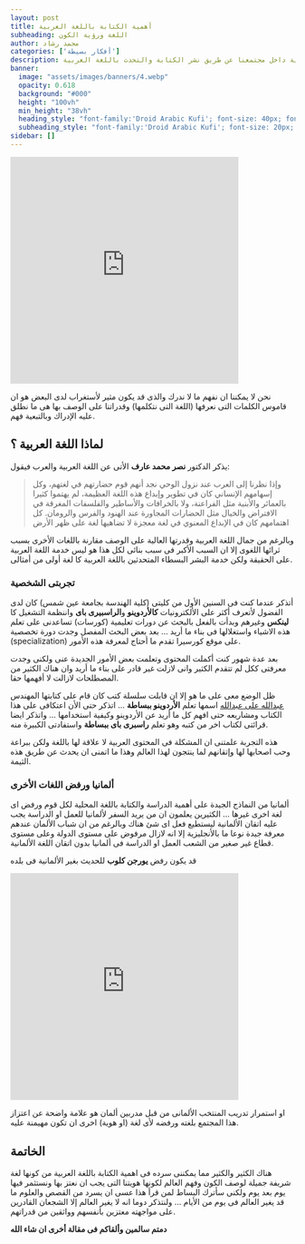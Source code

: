 ```yaml
---
layout: post 
title: أهمية الكتابة باللغة العربية 
subheading: اللغة ورؤية الكون 
author: محمد رشاد 
categories: ['أفكار بسيطة'] 
description: أهمية الحفاظ على التراث والهوية العربية داخل مجتمعنا عن طريق نشر الكتابة والتحدث باللغة العربية
banner:
  image: "assets/images/banners/4.webp"
  opacity: 0.618
  background: "#000"
  height: "100vh"
  min_height: "38vh"
  heading_style: "font-family:'Droid Arabic Kufi'; font-size: 40px; font-weight: bold;"
  subheading_style: "font-family:'Droid Arabic Kufi'; font-size: 20px; font-weight: bold; color: gold" 
sidebar: [] 
---
```


<iframe width="80%" height="400" src="https://www.youtube.com/embed/RKK7wGAYP6k" frameborder="0" alt="رؤية العالم من نظارات اللغة"></iframe>
<br>

نحن لا يمكننا ان نفهم ما لا ندرك والذى قد يكون مثير لأستغراب لدى البعض هو ان قاموس الكلمات التى نعرفها (اللغة التى نتكلمها) وقدراتنا على الوصف بها هى ما نطلق عليه الإدراك وبالتبعية فهم.

## لماذا اللغة العربية ؟
يذكر الدكتور **نصر محمد عارف** الأتى عن اللغة العربية والعرب فيقول:
> وإذا نظرنا إلى العرب عند نزول الوحي نجد أنهم قوم حضارتهم في لغتهم، وكل إسهامهم الإنساني كان في تطوير وإبداع هذه اللغة العظيمة، لم يهتموا كثيرا بالعمائر والأبنية مثل الفراعنة، ولا بالخرافات والأساطير والفلسفات المغرقة في الافتراض والخيال مثل الحضارات المجاورة عند الهنود والفرس والرومان. كل اهتمامهم كان في الإبداع المعنوي في لغة معجزة لا تضاهيها لغة على ظهر الأرض

وبالرغم من جمال اللغة العربية وقدرتها العالية على الوصف مقارنة باللغات الأخرى بسبب ثرائها اللغوى إلا ان السبب الأكبر فى سبب بنائى لكل هذا هو ليس خدمة اللغة العربية على الحقيقة ولكن خدمة البشر البسطاء المتحدثين باللغة العربية كا لغة أولى من أمثالى.

### تجربتى الشخصية

أتذكر عندما كنت فى السنين الأول من كليتى (كلية الهندسة بجامعة عين شمس) كان لدى الفضول لأتعرف أكثر على الألكترونيات **كالأردوينو** و**الراسبيرى باى** واننظمة التشغيل كا **لينكس** وغيرهم وبدأت بالفعل بالبحث عن دورات تعليمية (كورسات) تساعدنى على تعلم هذه الاشياء واستغلالها فى بناء ما أريد … بعد بعض البحث المفصل وجدت دورة تخصصية (specialization) على موقع كورسيرا تقدم ما أحتاج لمعرفة هذه الأمور.

بعد عدة شهور كنت أكملت المحتوى وتعلمت بعض الأمور الجديدة عنى ولكنى وجدت معرفتى ككل لم تتقدم الكثير وانى لازلت غير قادر على بناء ما أريد وان هناك الكثير من المصطلحات لازالت لا أفهمها حقا.

ظل الوضع معى على ما هو إلا ان قابلت سلسلة كتب كان قام على كتابتها المهندس [عبدالله على عبدالله](https://www.linkedin.com/in/abdallahali/?originalSubdomain=eg) اسمها تعلم **الأردوينو ببساطة** … اتذكر حتى الأن اعتكافى على هذا الكتاب ومشاريعه حتى افهم كل ما أريد عن الأردوينو وكيفية استخدامها … واتذكر ايضا قرائتى لكتاب اخر من كتبه وهو تعلم **راسبرى باى ببساطة** واستفادتى الكبيرة منه.

هذه التجربة علمتنى ان المشكلة فى المحتوى العربية لا علاقة لها باللغة ولكن ببراعة وحب اصحابها لها وإتقانهم لما ينتجون لهذا العالم وهذا ما اتمنى ان يحدث عن طريق هذه الثيمة.

### ألمانيا ورفض اللغات الأخرى

ألمانيا من النماذج الجيدة على أهمية الدراسة والكتابة باللغة المحلية لكل قوم ورفض اى لغة اخرى غيرها … الكثيرين يعلمون ان من يريد السفر لألمانيا للعمل او الدراسة يجب عليه اتقان الألمانية ليستطيع فعل اى شئ هناك وبالرغم من ان شباب الألمان عندهم معرفة جيدة نوعا ما بالأنجليزية إلا انه لازال مرفوض على مستوى الدولة وعلى مستوى قطاع غير صغير من الشعب العمل او الدراسة فى ألمانيا بدون اتقان اللغة الألمانية.

قد يكون رفض **يورجن كلوب** للحديث بغير الألمانية فى بلده

<iframe width="80%" height="400" src="https://www.youtube.com/embed/627RboOSZ4A" frameborder="0" alt="رفض يورجن كلوب للحديث بغير الألمانية"></iframe>
<br>

او استمرار تدريب المنتخب الألمانى من قبل مدربين ألمان هو علامة واضحة عن اعتزاز هذا المجتمع بلغته ورفضه لأى لغة (او هوية) اخرى ان تكون مهيمنة عليه.

## الخاتمة

هناك الكثير والكثير مما يمكننى سرده فى اهمية الكتابة باللغة العربية من كونها لغة شريفة جميلة لوصف الكون وفهم العالم لكونها هويتنا التى يجب ان نعتز بها ونستثمر فيها يوم بعد يوم ولكنى سأترك البساط لمن قرأ هذا عسى ان يسرد من القصص والعلوم ما قد يغير العالم فى يوم من الأيام … ولنتذكر دوما انه لا يغير العالم إلا الشجعان القادرين على مواجهته معتزين بأنفسهم وواثقين من قدراتهم.


**دمتم سالمين وألقاكم فى مقالة أخرى ان شاء الله**